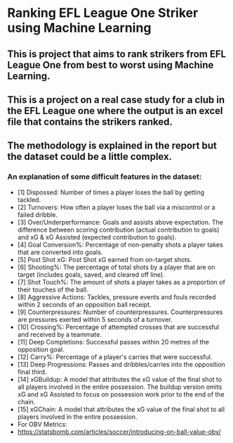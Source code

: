 # Ranking EFL League One Striker using Machine Learning
## This is project that aims to rank strikers from EFL League One from best to worst using Machine Learning.
## This is a project on a real case study for a club in the EFL League one where the output is an excel file that contains the strikers ranked.
## The methodology is explained in the report but the dataset could be a little complex.
### An explanation of some difficult features in the dataset:
* [1] Dispossed: Number of times a player loses the ball by getting tackled.
* [2] Turnovers: How often a player loses the ball via a miscontrol or a failed dribble.
* [3] Over/Underperformance: Goals and assists above expectation. The difference between scoring contribution (actual contribution to goals) and xG & xG Assisted (expected contribution to goals).
* [4] Goal Conversion%: Percentage of non-penalty shots a player takes that are converted into goals.
* [5] Post Shot xG: Post Shot xG earned from on-target shots.
* [6] Shooting%: The percentage of total shots by a player that are on target (includes goals, saved, and cleared off line).
* [7] Shot Touch%: The amount of shots a player takes as a proportion of their touches of the ball.
* [8] Aggressive Actions: Tackles, pressure events and fouls recorded within 2 seconds of an opposition ball receipt.
* [9] Counterpressures: Number of counterpressures. Counterpressures are pressures exerted within 5 seconds of a turnover.
* [10] Crossing%: Percentage of attempted crosses that are successful and received by a teammate.
* [11] Deep Completions: Successful passes within 20 metres of the opposition goal.
* [12] Carry%: Percentage of a player's carries that were successful.
* [13] Deep Progressions: Passes and dribbles/carries into the opposition final third.
* [14] xGBuildup: A model that attributes the xG value of the final shot to all players involved in the entire possession. The buildup version omits xG and xG Assisted to focus on possession work prior to the end of the chain.
* [15] xGChain: A model that attributes the xG value of the final shot to all players involved in the entire possession.
* For OBV Metrics:
* https://statsbomb.com/articles/soccer/introducing-on-ball-value-obv/ 
